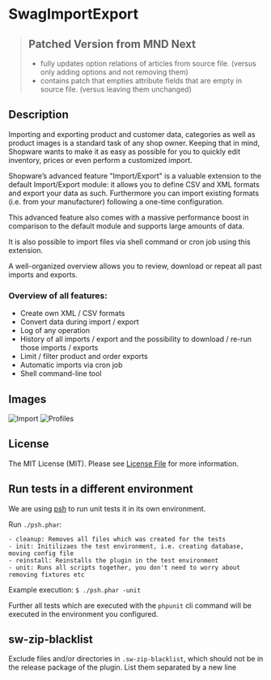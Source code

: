 # SwagImportExport

> ## Patched Version from MND Next
> * fully updates option relations of articles from source file. (versus only adding options and not removing them)
> * contains patch that empties attribute fields that are empty in source file. (versus leaving them unchanged)

## Description
Importing and exporting product and customer data, categories as well as product images is a standard task of any shop owner. Keeping that in mind, Shopware wants to make it as easy as possible for you to quickly edit inventory, prices or even perform a customized import. 
 
Shopware’s advanced feature "Import/Export" is a valuable extension to the default Import/Export module: it allows you to define CSV and XML formats and export your data as such. Furthermore you can import existing formats (i.e. from your manufacturer) following a one-time configuration.
 
This advanced feature also comes with a massive performance boost in comparison to the default module and supports large amounts of data.
 
It is also possible to import files via shell command or cron job using this extension. 
 
A well-organized overview allows you to review, download or repeat all past imports and exports. 

### Overview of all features:
- Create own XML / CSV formats
- Convert data during import / export
- Log of any operation
- History of all imports / export and the possibility to download / re-run those imports / exports
- Limit / filter product and order exports
- Automatic imports via cron job
- Shell command-line tool

## Images
![Import](https://github.com/shopwareLabs/SwagImportExport/raw/master/import.jpg "Import")
![Profiles](https://github.com/shopwareLabs/SwagImportExport/raw/master/profiles.jpg "Profiles")

## License
The MIT License (MIT). Please see [License File](https://github.com/shopwareLabs/SwagImportExport/blob/master/LICENSE "License File") for more information.

## Run tests in a different environment

We are using [psh](https://github.com/shopwareLabs/psh) to run unit tests it in its own environment.

Run `./psh.phar`:

```
- cleanup: Removes all files which was created for the tests
- init: Initilizaes the test environment, i.e. creating database, moving config file
- reinstall: Reinstalls the plugin in the test environment
- unit: Runs all scripts together, you don't need to worry about removing fixtures etc
```

Example execution:
`$ ./psh.phar -unit`

Further all tests which are executed with the `phpunit` cli command will be executed in the environment you configured.

## sw-zip-blacklist
Exclude files and/or directories in `.sw-zip-blacklist`, which should not be in the release package of the plugin. List them separated by a new line
